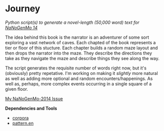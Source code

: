 # Journey

*Python script(s) to generate a novel-length (50,000 word) text for [NaNoGenMo 14](https://github.com/dariusk/NaNoGenMo-2014)*

The idea behind this book is the narrator is an adventurer of some sort exploring a vast network of caves. Each chapted of the book represents a tier or floor of this stucture. 
Each chapter builds a random maze layout and then drops the narrator into the maze. They describe the directions they take as they navigate the maze and describe things they 
see along the way.

The script generates the requisite number of words right now, but it's (obviously) pretty repetative. I'm working on making it *slightly* more natural as well as adding more 
optional and random encounters/happenings. As well as, perhaps, more complex events occurring in a single square of a given floor.

[My NaNoGenMo-2014 Issue](https://github.com/dariusk/NaNoGenMo-2014/issues/22)

**Dependencies and Tools**
 * [corpora](https://github.com/dariusk/corpora)
 * [pattern.en](http://www.clips.ua.ac.be/pages/pattern-en)
